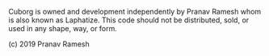Cuborg is owned and development independently by Pranav Ramesh whom is also known as Laphatize. This code should not be distributed, sold, or used in
any shape, way, or form.

(c) 2019 Pranav Ramesh